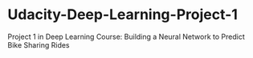 # Udacity-Deep-Learning-Project-1
Project 1 in Deep Learning Course: Building a Neural Network to Predict Bike Sharing Rides
